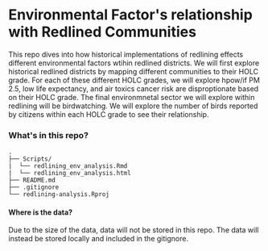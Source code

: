 # Environmental Factor's relationship with Redlined Communities

This repo dives into how historical implementations of redlining effects different environmental factors wtihin redlined districts. We will first explore historical redlined districts by mapping different communities to their HOLC grade. For each of these different HOLC grades, we will explore hpow/if PM 2.5, low life expectancy, and air toxics cancer risk are disproptionate based on their HOLC grade. The final environmnetal sector we will explore within redlining will be birdwatching. We will explore the number of birds reported by citizens within each HOLC grade to see their relationship. 


### What's in this repo? 
```
.
├── Scripts/                    
|  └── redlining_env_analysis.Rmd     
|  └── redlining_env_analysis.html            
├── README.md
├── .gitignore
└── redlining-analysis.Rproj
```

#### Where is the data?
Due to the size of the data, data will not be stored in this repo. The data will instead be stored locally and included in the gitignore. 
